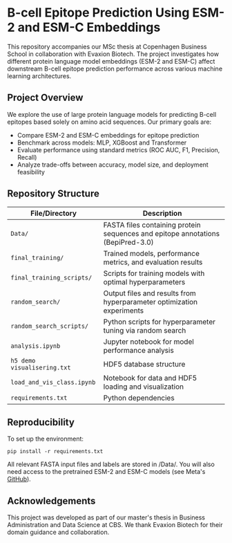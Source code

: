 # B-cell Epitope Prediction Using ESM-2 and ESM-C Embeddings

This repository accompanies our MSc thesis at Copenhagen Business School in collaboration with Evaxion Biotech. The project investigates how different protein language model embeddings (ESM-2 and ESM-C) affect downstream B-cell epitope prediction performance across various machine learning architectures.

## Project Overview

We explore the use of large protein language models for predicting B-cell epitopes based solely on amino acid sequences. Our primary goals are:

- Compare ESM-2 and ESM-C embeddings for epitope prediction  
- Benchmark across models: MLP, XGBoost and Transformer  
- Evaluate performance using standard metrics (ROC AUC, F1, Precision, Recall)  
- Analyze trade-offs between accuracy, model size, and deployment feasibility  

## Repository Structure

| File/Directory              | Description                                                                 |
|----------------------------|-----------------------------------------------------------------------------|
| `Data/`                    | FASTA files containing protein sequences and epitope annotations (BepiPred-3.0) |
| `final_training/`          | Trained models, performance metrics, and evaluation results                 |
| `final_training_scripts/`  | Scripts for training models with optimal hyperparameters                    |
| `random_search/`           | Output files and results from hyperparameter optimization experiments       |
| `random_search_scripts/`   | Python scripts for hyperparameter tuning via random search                  |
| `analysis.ipynb`           | Jupyter notebook for model performance analysis                             |
| `h5 demo visualisering.txt`| HDF5 database structure                                                     |
| `load_and_vis_class.ipynb` | Notebook for data and HDF5 loading and visualization                        |
| `requirements.txt`         | Python dependencies 

## Reproducibility

To set up the environment:

```pip install -r requirements.txt```

All relevant FASTA input files and labels are stored in /Data/.
You will also need access to the pretrained ESM-2 and ESM-C models (see Meta's [GitHub](https://github.com/facebookresearch/esm)).

## Acknowledgements
This project was developed as part of our master's thesis in Business Administration and Data Science at CBS. We thank Evaxion Biotech for their domain guidance and collaboration.